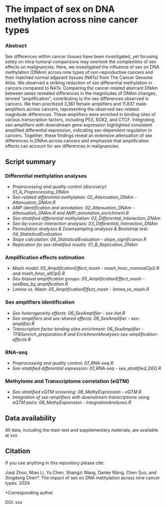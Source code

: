 The impact of sex on DNA methylation across nine cancer types
=
### Abstract
Sex differences within cancer tissues have been investigated, yet focusing solely on intra-tumoral comparisons may overlook the complexities of sex effects on malignancies. Here, we investigated the influence of sex on DNA methylation (DNAm) across nine types of non-reproductive cancers and their matched normal adjacent tissues (NATs) from The Cancer Genome Atlas. We observed a striking reduction of sex differential methylation in cancers compared to NATs. Comparing the cancer-related aberrant DNAm between sexes revealed differences in the magnitudes of DNAm changes, termed “amplification”, contributing to the sex differences observed in cancers. We then prioritized 3,361 female-amplifiers and 11,837 male-amplifiers across cancers, representing the observed sex-related magnitude differences. These amplifiers were enriched in binding sites of various transcription factors, including P53, SOX2, and CTCF. Integrating sex-amplifiers with downstream gene expression highlighted consistent amplified differential expression, indicating sex-dependent regulation in cancers. Together, these findings reveal an extensive attenuation of sex differences in DNAm across cancers and emphasize that amplification effects can account for sex differences in malignancies. 

## Script summary

### Differential methylation analyses

- *Preprocessing and quality control (discovery): 01_A_Preprocessing_DNAm*<br />
- *Sex-related differential methylation: 02_Attenuation_DNAm - Attenuation_DNAm.R*<br />
- *AMP identification and annotation: 02_Attenuation_DNAm - Attenuation_DNAm.R and AMP_annotation_enrichment.R*<br />
- *Sex-stratified differential methylation: 03_Differential_Interaction_DNAm*<br />
- *Sex-by-cancer interaction analyses: 03_Differential_Interaction_DNAm*<br />
- *Permutation analyses & Downsampling analyses & Bootstrap test: 04_StatisticalEvaluation*<br />
- *Slope calculation: 04_StatisticalEvaluation - slope_significance.R*<br />
- *Replication for sex-stratified results: 01_B_Replication_DNAm*<br />

### Amplification effects estimation

- *Mash model: 05_AmplificationEffect_mash - mash_hnsc_nominalCpG.R and mash_hnsc_allCpG.R*<br />
- *Sex-biased amplification groups: 05_AmplificationEffect_mash - sexBias_by_amplification.R*<br />
- *Limma vs. Mash: 05_AmplificationEffect_mash - limma_vs_mash.R*<br />

### Sex amplifiers identification

- *Sex-heterogeneity effects: 06_SexAmplifier - sex-het.R*<br />
- *Sex-amplifiers and sex-shared effects: 06_SexAmplifier - sex-amplifier.R*<br />
- *Transcription factor binding sites enrichment: 06_SexAmplifier - TFBSenrich_preparation.R and EnrichmentAnalyses-sex-amplification-effects.R*<br />

### RNA-seq

- *Preprocessing and quality control: 07_RNA-seq.R*<br />
- *Sex-stratified differential expression: 07_RNA-seq - sex_stratified_DEG.R*<br />

### Methylome and Transcriptome correlation (eQTM)

- *Sex-stratified eQTM screening: 08_MethyExpression - eQTM.R*<br />
- *Integration of sex-amplifiers with downstream transcriptome using eQTM pairs: 08_MethyExpression - IntegrationAnalyses.R*<br />

## Data availability

All data, including the main text and supplementary materials, are available at xxx

## Citation

If you use anything in this repository please cite:<br />

Jiaqi Zhou, Miao Li, Yu Chen, Shangzi Wang, Danke Wang, Chen Suo, and Xingdong Chen*. The impact of sex on DNA methylation across nine cancer types. 2024<br />

*Corresponding author<br />

DOI: xxx
